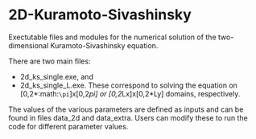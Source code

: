 # 2D-Kuramoto-Sivashinsky

Exectutable files and modules for the numerical solution of the two-dimensional Kuramoto-Sivashinsky equation.

There are two main files: 
- 2d_ks_single.exe, and 
- 2d_ks_single_L.exe.
These correspond to solving the equation on [0,2*:math:`\pi`]x[0,2*pi] or [0,2*Lx]x[0,2*Ly] domains, respectively.

The values of the various parameters are defined as inputs and can be found in files data_2d and data_extra. Users can modify these to run the code for different parameter values.
